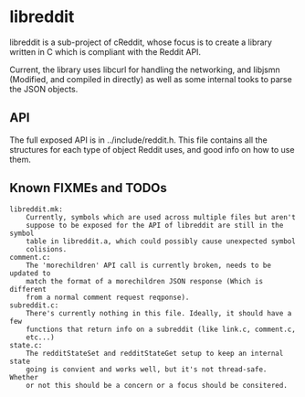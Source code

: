 libreddit
=========

libreddit is a sub-project of cReddit, whose focus is to create a library
written in C which is compliant with the Reddit API.

Current, the library uses libcurl for handling the networking, and libjsmn
(Modified, and compiled in directly) as well as some internal tooks to parse
the JSON objects.

API
---

The full exposed API is in ../include/reddit.h. This file contains all the
structures for each type of object Reddit uses, and good info on how to use
them.

Known FIXMEs and TODOs
----------------------
    libreddit.mk:
        Currently, symbols which are used across multiple files but aren't
        suppose to be exposed for the API of libreddit are still in the symbol
        table in libreddit.a, which could possibly cause unexpected symbol
        colisions.
    comment.c:
        The 'morechildren' API call is currently broken, needs to be updated to
        match the format of a morechildren JSON response (Which is different
        from a normal comment request reqponse).
    subreddit.c:
        There's currently nothing in this file. Ideally, it should have a few
        functions that return info on a subreddit (like link.c, comment.c,
        etc...)
    state.c:
        The redditStateSet and redditStateGet setup to keep an internal state
        going is convient and works well, but it's not thread-safe. Whether 
        or not this should be a concern or a focus should be consitered.


